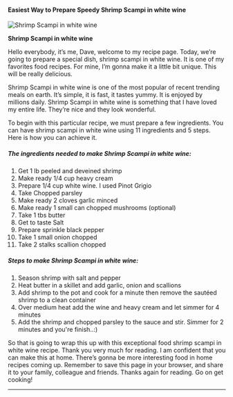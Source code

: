             

#### Easiest Way to Prepare Speedy Shrimp Scampi in white wine

![Shrimp Scampi in white wine](https://img-global.cpcdn.com/recipes/ffee298177b628e1/751x532cq70/shrimp-scampi-in-white-wine-recipe-main-photo.jpg)

**Shrimp Scampi in white wine**

Hello everybody, it’s me, Dave, welcome to my recipe page. Today, we’re going to prepare a special dish, shrimp scampi in white wine. It is one of my favorites food recipes. For mine, I’m gonna make it a little bit unique. This will be really delicious.

Shrimp Scampi in white wine is one of the most popular of recent trending meals on earth. It’s simple, it is fast, it tastes yummy. It is enjoyed by millions daily. Shrimp Scampi in white wine is something that I have loved my entire life. They’re nice and they look wonderful.

To begin with this particular recipe, we must prepare a few ingredients. You can have shrimp scampi in white wine using 11 ingredients and 5 steps. Here is how you can achieve it.

##### The ingredients needed to make Shrimp Scampi in white wine:

1.  Get 1 lb peeled and deveined shrimp
2.  Make ready 1/4 cup heavy cream
3.  Prepare 1/4 cup white wine. I used Pinot Grigio
4.  Take Chopped parsley
5.  Make ready 2 cloves garlic minced
6.  Make ready 1 small can chopped mushrooms (optional)
7.  Take 1 tbs butter
8.  Get to taste Salt
9.  Prepare sprinkle black pepper
10.  Take 1 small onion chopped
11.  Take 2 stalks scallion chopped

##### Steps to make Shrimp Scampi in white wine:

1.  Season shrimp with salt and pepper
2.  Heat butter in a skillet and add garlic, onion and scallions
3.  Add shrimp to the pot and cook for a minute then remove the sautéed shrimp to a clean container
4.  Over medium heat add the wine and heavy cream and let simmer for 4 minutes
5.  Add the shrimp and chopped parsley to the sauce and stir. Simmer for 2 minutes and you're finish..:)

So that is going to wrap this up with this exceptional food shrimp scampi in white wine recipe. Thank you very much for reading. I am confident that you can make this at home. There’s gonna be more interesting food in home recipes coming up. Remember to save this page in your browser, and share it to your family, colleague and friends. Thanks again for reading. Go on get cooking!

* * *